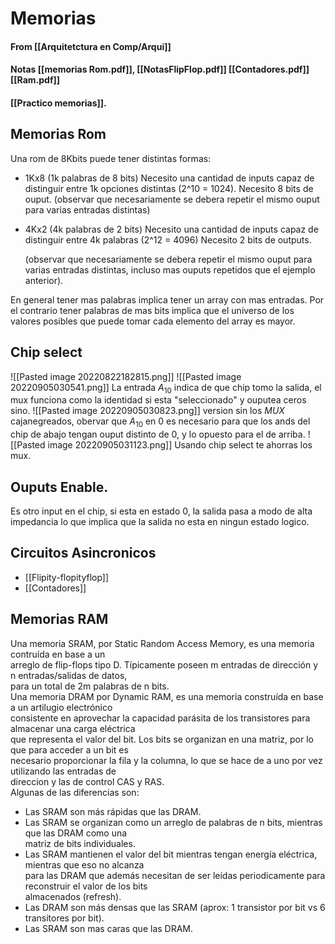 # Memorias
#### From [[Arquitetctura en Comp/Arqui]]
#### Notas [[memorias Rom.pdf]], [[NotasFlipFlop.pdf]] [[Contadores.pdf]] [[Ram.pdf]]
#### [[Practico memorias]].

## Memorias Rom

Una rom de 8Kbits puede tener distintas formas:

+ 1Kx8 (1k palabras de 8 bits)
	Necesito una cantidad de inputs capaz de distinguir entre 1k opciones distintas (2^10 = 1024).
	Necesito 8 bits de ouput.
	(observar que necesariamente se debera repetir el mismo ouput para varias entradas distintas)
	

+ 4Kx2 (4k palabras de 2 bits)
	Necesito una cantidad de inputs capaz de distinguir entre 4k palabras (2^12 = 4096)
	Necesito 2 bits de outputs.
	
	(observar que necesariamente se debera repetir el mismo ouput para varias entradas distintas, incluso mas ouputs repetidos que el ejemplo anterior).

En general tener mas palabras implica tener un array con mas entradas.
Por el contrario tener palabras de mas bits implica que el universo de los valores posibles que puede tomar cada elemento del array es mayor.

## Chip select

![[Pasted image 20220822182815.png]]
![[Pasted image 20220905030541.png]]
La entrada $A_{10}$ indica de que chip tomo la salida, el mux funciona como la identidad si esta "seleccionado" y ouputea ceros sino.
![[Pasted image 20220905030823.png]]
version sin los *MUX* cajanegreados, obervar que $A_{10}$ en 0 es necesario para que los ands del chip de abajo tengan ouput distinto de 0, y lo opuesto para el de arriba.
![[Pasted image 20220905031123.png]]
Usando chip select te ahorras los mux.

## Ouputs Enable.
Es otro input en el chip, si esta en estado 0, la salida pasa a modo de alta impedancia lo que implica que la salida no esta en ningun estado logico.

## Circuitos Asincronicos
- [[Flipity-flopityflop]]
- [[Contadores]]

## Memorias RAM
Una memoria SRAM, por Static Random Access Memory, es una memoria contruída en base a un  
arreglo de flip-flops tipo D. Típicamente poseen m entradas de dirección y n entradas/salidas de datos,  
para un total de 2m palabras de n bits.  
Una memoria DRAM por Dynamic RAM, es una memoria construída en base a un artilugio electrónico  
consistente en aprovechar la capacidad parásita de los transistores para almacenar una carga eléctrica  
que representa el valor del bit. Los bits se organizan en una matriz, por lo que para acceder a un bit es  
necesario proporcionar la fila y la columna, lo que se hace de a uno por vez utilizando las entradas de  
direccion y las de control CAS y RAS.  
Algunas de las diferencias son:  
- Las SRAM son más rápidas que las DRAM.  
- Las SRAM se organizan como un arreglo de palabras de n bits, mientras que las DRAM como una  
matriz de bits individuales.  
- Las SRAM mantienen el valor del bit mientras tengan energía eléctrica, mientras que eso no alcanza  
para las DRAM que además necesitan de ser leídas periodicamente para reconstruir el valor de los bits  
almacenados (refresh).  
- Las DRAM son más densas que las SRAM (aprox: 1 transistor por bit vs 6 transitores por bit).  
- Las SRAM son mas caras que las DRAM.